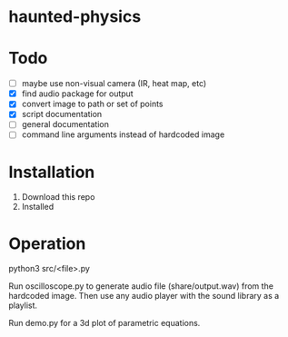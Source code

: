 # haunted-physics

# Todo

- [ ] maybe use non-visual camera (IR, heat map, etc)
- [x] find audio package for output
- [x] convert image to path or set of points
- [x] script documentation
- [ ] general documentation
- [ ] command line arguments instead of hardcoded image

# Installation

1. Download this repo
1. Installed

# Operation

python3 src/\<file\>.py

Run oscilloscope.py to generate audio file (share/output.wav) from the hardcoded image. Then use any audio player with the sound library as a playlist.

Run demo.py for a 3d plot of parametric equations.

